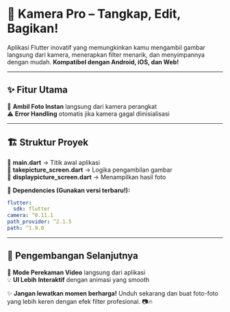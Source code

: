 

# 📸 Kamera Pro – Tangkap, Edit, Bagikan!  

Aplikasi Flutter inovatif yang memungkinkan kamu mengambil gambar langsung dari kamera, menerapkan filter menarik, dan menyimpannya dengan mudah. **Kompatibel dengan Android, iOS, dan Web!**  

---

## ✨ Fitur Utama  
🚀 **Ambil Foto Instan** langsung dari kamera perangkat  
⚠️ **Error Handling** otomatis jika kamera gagal diinisialisasi  

---

## 🏗️ Struktur Proyek  
📂 **main.dart** → Titik awal aplikasi  
📂 **takepicture_screen.dart** → Logika pengambilan gambar  
📂 **displaypicture_screen.dart** → Menampilkan hasil foto  

🔧 **Dependencies (Gunakan versi terbaru!):**  
```yaml
flutter:
  sdk: flutter
camera: ^0.11.1
path_provider: ^2.1.5
path: ^1.9.0
```

---

## 🚀 Pengembangan Selanjutnya  
🎥 **Mode Perekaman Video** langsung dari aplikasi  
💡 **UI Lebih Interaktif** dengan animasi yang smooth  

✨ **Jangan lewatkan momen berharga!** Unduh sekarang dan buat foto-foto yang lebih keren dengan efek filter profesional. 📷🔥
